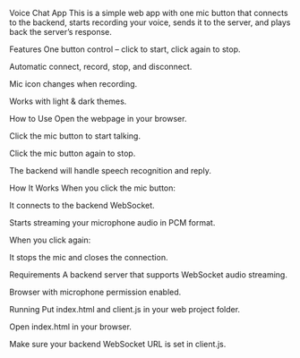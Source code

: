 Voice Chat App
This is a simple web app with one mic button that connects to the backend, starts recording your voice, sends it to the server, and plays back the server’s response.

Features
One button control – click to start, click again to stop.

Automatic connect, record, stop, and disconnect.

Mic icon changes when recording.

Works with light & dark themes.

How to Use
Open the webpage in your browser.

Click the mic button to start talking.

Click the mic button again to stop.

The backend will handle speech recognition and reply.

How It Works
When you click the mic button:

It connects to the backend WebSocket.

Starts streaming your microphone audio in PCM format.

When you click again:

It stops the mic and closes the connection.

Requirements
A backend server that supports WebSocket audio streaming.

Browser with microphone permission enabled.

Running
Put index.html and client.js in your web project folder.

Open index.html in your browser.

Make sure your backend WebSocket URL is set in client.js.

